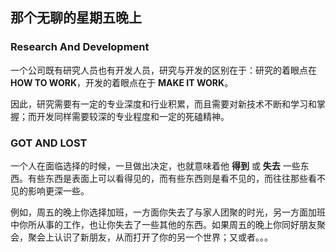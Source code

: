 ## 那个无聊的星期五晚上

### Research And Development

一个公司既有研究人员也有开发人员，研究与开发的区别在于：研究的着眼点在 **HOW TO WORK**，开发的着眼点在于 **MAKE IT WORK**。

因此，研究需要有一定的专业深度和行业积累，而且需要对新技术不断和学习和掌握；而开发同样需要较深的专业程度和一定的死磕精神。

### GOT AND LOST

一个人在面临选择的时候，一旦做出决定，也就意味着他 **得到** 或 **失去** 一些东西。有些东西是表面上可以看得见的，而有些东西则是看不见的，而往往那些看不见的影响更深一些。

例如，周五的晚上你选择加班，一方面你失去了与家人团聚的时光，另一方面加班中你所从事的工作，也让你失去了一些其他的东西。如果周五的晚上你同好朋友聚会，聚会上认识了新朋友，从而打开了你的另一个世界；又或者。。。
